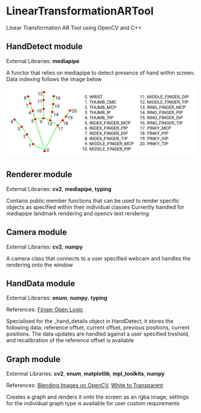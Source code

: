 # LinearTransformationARTool
Linear Transformation AR Tool using OpenCV and C++

## HandDetect module
External Libraries: **mediapipe**

A functor that relies on mediapipe to detect presence of hand within screen. Data indexing follows the image below

![Hand_Reference](hand_reference.png)

## Renderer module
External Libraries: **cv2**, **mediapipe**, **typing**

Contains public member functions that can be used to render specific objects as specified within their individual classes
Currently handled for mediapipe landmark rendering and opencv text rendering

## Camera module
External Libraries: **cv2**, **numpy**

A camera class that connects to a user specified webcam and handles the rendering onto the window

## HandData module
External Libraries: **enum**, **numpy**, **typing**

References: [Finger Open Logic](https://gist.github.com/TheJLifeX/74958cc59db477a91837244ff598ef4a)

Specialised for the _hand_details object in HandDetect, it stores the following data: reference offset, current offset, previous positions, current positions. The data updates are handled against a user specified treshold, and recalibration of the reference offset is available

## Graph module
Extermal Libraries: **cv2**, **enum**, **matplotlib**, **mpl_toolkits**, **numpy**

References: [Blending Images on OpenCV](http://datahacker.rs/012-blending-and-pasting-images-using-opencv/), [White to Transparent](https://stackoverflow.com/a/55675125)

Creates a graph and renders it onto the screen as an rgba image, settings for the individual graph type is available for user custom requirements



